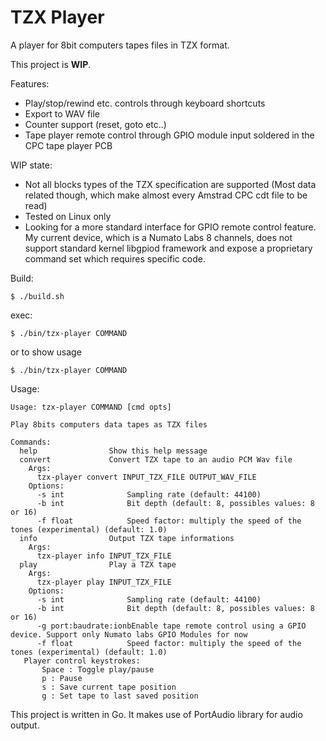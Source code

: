 TZX Player
==========

A player for 8bit computers tapes files in TZX format.

This project is **WIP**. 

Features:

- Play/stop/rewind etc. controls through keyboard shortcuts
- Export to WAV file
- Counter support (reset, goto etc..)
- Tape player remote control through GPIO module input soldered in the CPC tape player PCB

WIP state:

- Not all blocks types of the TZX specification are supported
  (Most data related though, which make almost every Amstrad CPC cdt file to be read)
- Tested on Linux only
- Looking for a more standard interface for GPIO remote control feature. My current device, which is a 
  Numato Labs 8 channels, does not support standard kernel libgpiod framework and expose a proprietary 
  command set which requires specific code.

Build: 

    $ ./build.sh

exec: 

    $ ./bin/tzx-player COMMAND
 
or to show usage 

    $ ./bin/tzx-player COMMAND

Usage:

```
Usage: tzx-player COMMAND [cmd opts]

Play 8bits computers data tapes as TZX files

Commands:
  help                Show this help message
  convert             Convert TZX tape to an audio PCM Wav file
    Args:
      tzx-player convert INPUT_TZX_FILE OUTPUT_WAV_FILE
    Options:
      -s int              Sampling rate (default: 44100)
      -b int              Bit depth (default: 8, possibles values: 8 or 16)
      -f float            Speed factor: multiply the speed of the tones (experimental) (default: 1.0)
  info                Output TZX tape informations
    Args:
      tzx-player info INPUT_TZX_FILE
  play                Play a TZX tape
    Args:
      tzx-player play INPUT_TZX_FILE
    Options:
      -s int              Sampling rate (default: 44100)
      -b int              Bit depth (default: 8, possibles values: 8 or 16)
      -g port:baudrate:ionbEnable tape remote control using a GPIO device. Support only Numato labs GPIO Modules for now
      -f float            Speed factor: multiply the speed of the tones (experimental) (default: 1.0)
   Player control keystrokes:
       Space : Toggle play/pause
       p : Pause
       s : Save current tape position
       g : Set tape to last saved position
```

This project is written in Go. It makes use of PortAudio library for audio output.
